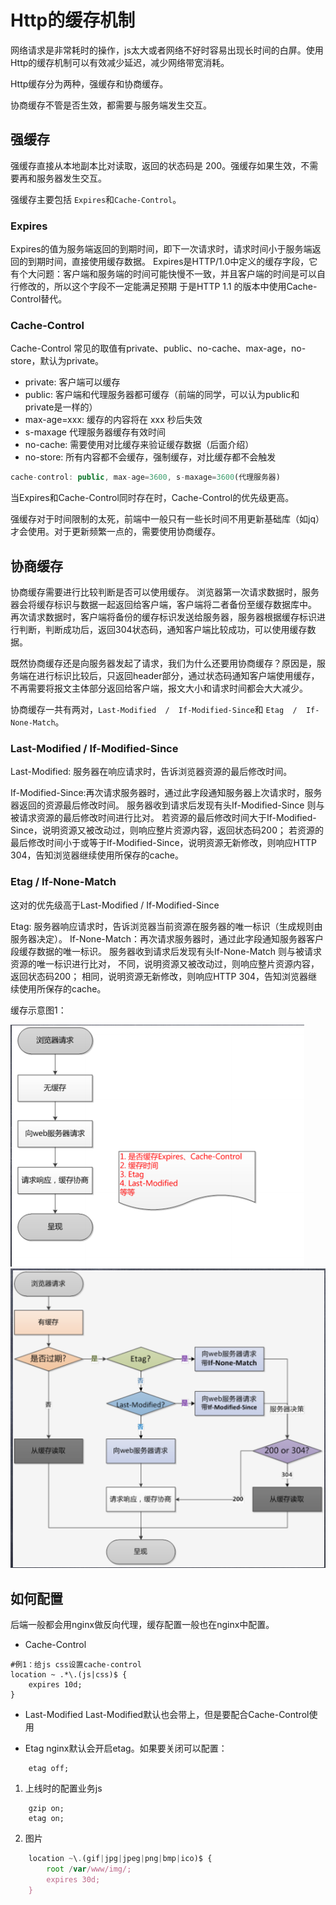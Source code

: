 # Http的缓存机制
网络请求是非常耗时的操作，js太大或者网络不好时容易出现长时间的白屏。使用Http的缓存机制可以有效减少延迟，减少网络带宽消耗。

Http缓存分为两种，强缓存和协商缓存。

协商缓存不管是否生效，都需要与服务端发生交互。

## 强缓存
强缓存直接从本地副本比对读取，返回的状态码是 200。强缓存如果生效，不需要再和服务器发生交互。

强缓存主要包括 `Expires`和`Cache-Control`。

### Expires
Expires的值为服务端返回的到期时间，即下一次请求时，请求时间小于服务端返回的到期时间，直接使用缓存数据。
Expires是HTTP/1.0中定义的缓存字段，它有个大问题：客户端和服务端的时间可能快慢不一致，并且客户端的时间是可以自行修改的，所以这个字段不一定能满足预期
于是HTTP 1.1 的版本中使用Cache-Control替代。

### Cache-Control

Cache-Control 常见的取值有private、public、no-cache、max-age，no-store，默认为private。
- private:             客户端可以缓存
- public:              客户端和代理服务器都可缓存（前端的同学，可以认为public和private是一样的）
- max-age=xxx:   缓存的内容将在 xxx 秒后失效
- s-maxage 代理服务器缓存有效时间
- no-cache:          需要使用对比缓存来验证缓存数据（后面介绍）
- no-store:           所有内容都不会缓存，强制缓存，对比缓存都不会触发
```javascript
cache-control: public, max-age=3600, s-maxage=3600(代理服务器) 
```
当Expires和Cache-Control同时存在时，Cache-Control的优先级更高。

强缓存对于时间限制的太死，前端中一般只有一些长时间不用更新基础库（如jq）才会使用。对于更新频繁一点的，需要使用协商缓存。

## 协商缓存
协商缓存需要进行比较判断是否可以使用缓存。
浏览器第一次请求数据时，服务器会将缓存标识与数据一起返回给客户端，客户端将二者备份至缓存数据库中。
再次请求数据时，客户端将备份的缓存标识发送给服务器，服务器根据缓存标识进行判断，判断成功后，返回304状态码，通知客户端比较成功，可以使用缓存数据。

既然协商缓存还是向服务器发起了请求，我们为什么还要用协商缓存？原因是，服务端在进行标识比较后，只返回header部分，通过状态码通知客户端使用缓存，不再需要将报文主体部分返回给客户端，报文大小和请求时间都会大大减少。

协商缓存一共有两对，`Last-Modified  /  If-Modified-Since`和 `Etag  /  If-None-Match`。

### Last-Modified  /  If-Modified-Since
Last-Modified: 服务器在响应请求时，告诉浏览器资源的最后修改时间。

If-Modified-Since:再次请求服务器时，通过此字段通知服务器上次请求时，服务器返回的资源最后修改时间。
服务器收到请求后发现有头If-Modified-Since 则与被请求资源的最后修改时间进行比对。
若资源的最后修改时间大于If-Modified-Since，说明资源又被改动过，则响应整片资源内容，返回状态码200；
若资源的最后修改时间小于或等于If-Modified-Since，说明资源无新修改，则响应HTTP 304，告知浏览器继续使用所保存的cache。

### Etag  /  If-None-Match
这对的优先级高于Last-Modified  /  If-Modified-Since

Etag: 服务器响应请求时，告诉浏览器当前资源在服务器的唯一标识（生成规则由服务器决定）。
If-None-Match：再次请求服务器时，通过此字段通知服务器客户段缓存数据的唯一标识。
服务器收到请求后发现有头If-None-Match 则与被请求资源的唯一标识进行比对，
不同，说明资源又被改动过，则响应整片资源内容，返回状态码200；
相同，说明资源无新修改，则响应HTTP 304，告知浏览器继续使用所保存的cache。

缓存示意图1：

![](./images/no_cache.png)
![](./images/has_cache.png)

## 如何配置

后端一般都会用nginx做反向代理，缓存配置一般也在nginx中配置。
- Cache-Control
```shell
#例1：给js css设置cache-control
location ~ .*\.(js|css)$ {
    expires 10d;
}
```

- Last-Modified
Last-Modified默认也会带上，但是要配合Cache-Control使用

- Etag
nginx默认会开启etag。如果要关闭可以配置：

```shell
    etag off; 
```


1. 上线时的配置业务js
```shell
    gzip on;
    etag on;
```

2. 图片
```javascript
    location ~\.(gif|jpg|jpeg|png|bmp|ico)$ {
        root /var/www/img/;
        expires 30d;
    }

```


